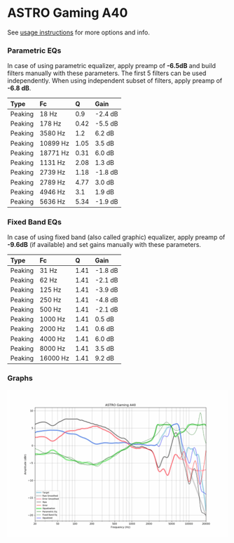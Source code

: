# ASTRO Gaming A40
See [usage instructions](https://github.com/jaakkopasanen/AutoEq#usage) for more options and info.

### Parametric EQs
In case of using parametric equalizer, apply preamp of **-6.5dB** and build filters manually
with these parameters. The first 5 filters can be used independently.
When using independent subset of filters, apply preamp of **-6.8 dB**.

| Type    | Fc       |    Q | Gain    |
|:--------|:---------|:-----|:--------|
| Peaking | 18 Hz    | 0.9  | -2.4 dB |
| Peaking | 178 Hz   | 0.42 | -5.5 dB |
| Peaking | 3580 Hz  | 1.2  | 6.2 dB  |
| Peaking | 10899 Hz | 1.05 | 3.5 dB  |
| Peaking | 18771 Hz | 0.31 | 6.0 dB  |
| Peaking | 1131 Hz  | 2.08 | 1.3 dB  |
| Peaking | 2739 Hz  | 1.18 | -1.8 dB |
| Peaking | 2789 Hz  | 4.77 | 3.0 dB  |
| Peaking | 4946 Hz  | 3.1  | 1.9 dB  |
| Peaking | 5636 Hz  | 5.34 | -1.9 dB |

### Fixed Band EQs
In case of using fixed band (also called graphic) equalizer, apply preamp of **-9.6dB**
(if available) and set gains manually with these parameters.

| Type    | Fc       |    Q | Gain    |
|:--------|:---------|:-----|:--------|
| Peaking | 31 Hz    | 1.41 | -1.8 dB |
| Peaking | 62 Hz    | 1.41 | -2.1 dB |
| Peaking | 125 Hz   | 1.41 | -3.9 dB |
| Peaking | 250 Hz   | 1.41 | -4.8 dB |
| Peaking | 500 Hz   | 1.41 | -2.1 dB |
| Peaking | 1000 Hz  | 1.41 | 0.5 dB  |
| Peaking | 2000 Hz  | 1.41 | 0.6 dB  |
| Peaking | 4000 Hz  | 1.41 | 6.0 dB  |
| Peaking | 8000 Hz  | 1.41 | 3.5 dB  |
| Peaking | 16000 Hz | 1.41 | 9.2 dB  |

### Graphs
![](./ASTRO%20Gaming%20A40.png)
